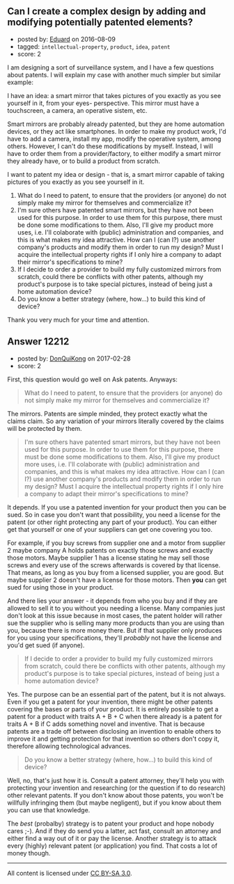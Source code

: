 ## Can I create a complex design by adding and modifying potentially patented elements?

- posted by: [Eduard](https://stackexchange.com/users/6853761/eduard) on 2016-08-09
- tagged: `intellectual-property`, `product`, `idea`, `patent`
- score: 2

I am designing a sort of surveillance system, and I have a few questions about patents. I will explain my case with another much simpler but similar example:

I have an idea: a smart mirror that takes pictures of you exactly as you see yourself in it, from your eyes- perspective. This mirror must have a touchscreen, a camera, an operative sistem, etc.

Smart mirrors are probably already patented, but they are home automation devices, or they act like smartphones. In order to make my product work, I'd have to add a camera, install my app, modify the operative system, among others. However, I can't do these modifications by myself. Instead, I will have to order them from a provider/factory, to either modify a smart mirror they already have, or to build a product from scratch.

I want to patent my idea or design - that is, a smart mirror capable of taking pictures of you exactly as you see yourself in it.

 1. What do I need to patent, to ensure that the providers (or anyone) do not simply make my mirror for themselves and commercialize it?
 2. I'm sure others have patented smart mirrors, but they have not been used for this purpose. In order to use them for this purpose, there must be done some modifications to them. Also, I'll give my product more uses, i.e. I'll colaborate with (public) administration and companies, and this is what makes my idea attractive. How can I (can I?) use another company's products and modify them in order to run my design? Must I acquire the intellectual property rights if I only hire a company to adapt their mirror's specifications to mine?
 3. If I decide to order a provider to build my fully customized mirrors from scratch, could there be conflicts with other patents, although my product's purpose is to take special pictures, instead of being just a home automation device?
 4. Do you know a better strategy (where, how...) to build this kind of device?

Thank you very much for your time and attention.


## Answer 12212

- posted by: [DonQuiKong](https://stackexchange.com/users/9739821/donquikong) on 2017-02-28
- score: 2

First, this question would go well on Ask patents. Anyways:

>    What do I need to patent, to ensure that the providers (or anyone) do not simply make my mirror for themselves and commercialize it?
 
The mirrors. Patents are simple minded, they protect exactly what the claims claim. So any variation of your mirrors literally covered by the claims will be protected by them. 

>   I'm sure others have patented smart mirrors, but they have not been used for this purpose. In order to use them for this purpose, there must be done some modifications to them. Also, I'll give my product more uses, i.e. I'll colaborate with (public) administration and companies, and this is what makes my idea attractive. How can I (can I?) use another company's products and modify them in order to run my design? Must I acquire the intellectual property rights if I only hire a company to adapt their mirror's specifications to mine?

It depends. If you use a patented invention for your product then you can be sued. So in case you don't want that possibility, you need a license for the patent (or other right protecting any part of your product). You can either get that yourself or one of your suppliers can get one covering you too. 

For example, if you buy screws from supplier one and a motor from supplier 2 maybe company A holds patents on exactly those screws and exactly those motors. Maybe supplier 1 has a license stating he may sell those screws and every use of the screws afterwards is covered by that license. That means, as long as you buy from a licensed supplier, you are good. But maybe supplier 2 doesn't have a license for those motors. Then **you** can get sued for using those in your product. 

And there lies your answer - it depends from who you buy and if they are allowed to sell it to you without you needing a license. Many companies just don't look at this issue because in most cases, the patent holder will rather sue the supplier who is selling many more products than you are using than you, because there is more money there. But if that supplier only produces for you using your specifications, they'll *probably* not have the license and you'd get sued (if anyone).


>If I decide to order a provider to build my fully customized mirrors from scratch, could there be conflicts with other patents, although my product's purpose is to take special pictures, instead of being just a home automation device?

Yes. The purpose can be an essential part of the patent, but it is not always. Even if you get a patent for your invention, there might be other patents covering the bases or parts of your product. It is entirely possible to get a patent for a product with traits A + B + C when there already is a patent for traits A + B if C adds something novel and inventive. That is because patents are a trade off between disclosing an invention to enable others to improve it and getting protection for that invention so others don't copy it, therefore allowing technological advances. 

>    Do you know a better strategy (where, how...) to build this kind of device?

Well, no, that's just how it is. Consult a patent attorney, they'll help you with protecting your invention and researching (or the question if to do research) other relevant patents. If you don't know about those patents, you won't be willfully infringing them (but maybe negligent), but if you know about them you can use that knowledge. 

The *best* (probalby) strategy is to patent your product and hope nobody cares ;-). And if they do send you a latter, act fast, consult an attorney and either find a way out of it or pay the license. Another strategy is to attack every (highly) relevant patent (or application) you find. That costs a lot of money though.



---

All content is licensed under [CC BY-SA 3.0](https://creativecommons.org/licenses/by-sa/3.0/).
